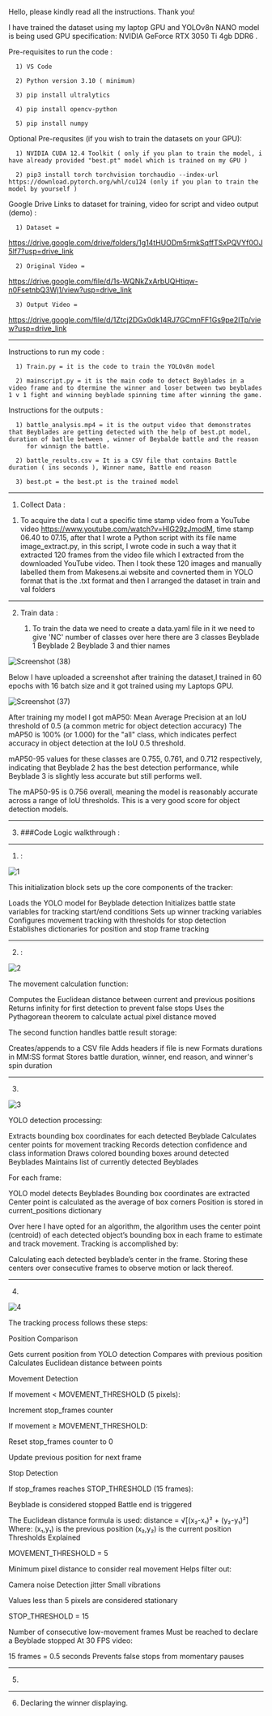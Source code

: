 Hello, please kindly read all the instructions. Thank you!

I have trained the dataset using my laptop GPU and YOLOv8n NANO model is being used
GPU specification: NVIDIA GeForce RTX 3050 Ti 4gb DDR6 .


Pre-requisites to run the code :

      1) VS Code 
      
      2) Python version 3.10 ( minimum)
      
      3) pip install ultralytics
      
      4) pip install opencv-python
      
      5) pip install numpy
      
Optional Pre-requsites (if you wish to train the datasets on your GPU):

      1) NVIDIA CUDA 12.4 Toolkit ( only if you plan to train the model, i have already provided "best.pt" model which is trained on my GPU ) 
      
      2) pip3 install torch torchvision torchaudio --index-url https://download.pytorch.org/whl/cu124 (only if you plan to train the model by yourself )



Google Drive Links to dataset for training, video for script and video output (demo) :

      1) Dataset = 
      
https://drive.google.com/drive/folders/1g14tHUODm5rmkSqffTSxPQVYf0OJ5lf7?usp=drive_link
      
      2) Original Video = 
      
https://drive.google.com/file/d/1s-WQNkZxArbUQHtiqw-n0FsetnbQ3Wj1/view?usp=drive_link
      
      3) Output Video =
      
https://drive.google.com/file/d/1Ztcj2DGx0dk14RJ7GCmnFF1Gs9pe2ITp/view?usp=drive_link

---

Instructions to run my code :

      1) Train.py = it is the code to train the YOLOv8n model
      
      2) mainscript.py = it is the main code to detect Beyblades in a video frame and to dtermine the winner and loser between two beyblades 1 v 1 fight and winning beyblade spinning time after winning the game.

Instructions for the outputs :

      1) battle_analysis.mp4 = it is the output video that demonstrates that Beyblades are getting detected with the help of best.pt model, duration of batlle between , winner of Beybalde battle and the reason 
         for winnign the battle.
      
      2) battle_results.csv = It is a CSV file that contains Battle duration ( ins seconds ), Winner name, Battle end reason
      
      3) best.pt = the best.pt is the trained model 

---

1) Collect Data :

  1.  To acquire the data I cut a specific time stamp video from a YouTube video https://www.youtube.com/watch?v=HlG29zJmodM, time stamp 06.40 to 07.15, after that  I wrote a Python script with its file name 
   image_extract.py, in this script, I wrote code in such a way that it extracted 120 frames from the video file which I extracted from the downloaded YouTube video. Then I took these 120 images and manually labelled them from Makesens.ai website and covnerted them in YOLO format that is the .txt format and then I arranged the dataset in train and val folders

---

2) Train data :

   1.  To train the data we need to create a data.yaml file in it we need to give 'NC' number of classes over here there are 3 classes Beyblade 1 Beyblade 2 Beyblade 3 and thier names

![Screenshot (38)](https://github.com/user-attachments/assets/6300b423-73fa-45b9-9663-1c512fd03fb8)


Below I have uploaded a screenshot after training the dataset,I trained in 60 epochs with 16 batch size and it got trained using my Laptops GPU.



![Screenshot (37)](https://github.com/user-attachments/assets/15dc734b-670f-46d9-a43e-3fed0d34f087)

After training my model I got mAP50: Mean Average Precision at an IoU threshold of 0.5 (a common metric for object detection accuracy) The mAP50 is 100% (or 1.000) for the "all" class, which indicates perfect accuracy in object detection at the IoU 0.5 threshold.

mAP50-95 values for these classes are 0.755, 0.761, and 0.712 respectively, indicating that Beyblade 2 has the best detection performance, while Beyblade 3 is slightly less accurate but still performs well.

The mAP50-95 is 0.756 overall, meaning the model is reasonably accurate across a range of IoU thresholds. This is a very good score for object detection models.


---

3) ###Code Logic walkthrough :

---

1) :

![1](https://github.com/user-attachments/assets/1cf3f0e7-18cf-4318-9ad8-31827dd3459b)


This initialization block sets up the core components of the tracker:

Loads the YOLO model for Beyblade detection
Initializes battle state variables for tracking start/end conditions
Sets up winner tracking variables
Configures movement tracking with thresholds for stop detection
Establishes dictionaries for position and stop frame tracking

---

2)  :



![2](https://github.com/user-attachments/assets/39936b49-33cf-4d03-9681-117605f27485)


The movement calculation function:

Computes the Euclidean distance between current and previous positions
Returns infinity for first detection to prevent false stops
Uses the Pythagorean theorem to calculate actual pixel distance moved


The second function handles battle result storage:

Creates/appends to a CSV file
Adds headers if file is new
Formats durations in MM:SS format
Stores battle duration, winner, end reason, and winner's spin duration

---


3) 
   
![3](https://github.com/user-attachments/assets/ece7c803-bf9e-43fa-a01e-af12172b81cb)


YOLO detection processing:

Extracts bounding box coordinates for each detected Beyblade
Calculates center points for movement tracking
Records detection confidence and class information
Draws colored bounding boxes around detected Beyblades
Maintains list of currently detected Beyblades

For each frame:

YOLO model detects Beyblades
Bounding box coordinates are extracted
Center point is calculated as the average of box corners
Position is stored in current_positions dictionary

Over here I have opted for an algorithm, the algorithm uses the center point (centroid) of each detected object’s bounding box in each frame to estimate and track movement. Tracking is accomplished by:

Calculating each detected beyblade’s center in the frame.
Storing these centers over consecutive frames to observe motion or lack thereof.

---


4) 

![4](https://github.com/user-attachments/assets/eb465fa8-d21f-4bfe-ac9d-232e27d17747)

The tracking process follows these steps:

Position Comparison

Gets current position from YOLO detection
Compares with previous position
Calculates Euclidean distance between points


Movement Detection

If movement < MOVEMENT_THRESHOLD (5 pixels):

Increment stop_frames counter


If movement ≥ MOVEMENT_THRESHOLD:

Reset stop_frames counter to 0


Update previous position for next frame


Stop Detection

If stop_frames reaches STOP_THRESHOLD (15 frames):

Beyblade is considered stopped
Battle end is triggered

The Euclidean distance formula is used:  distance = √[(x₂-x₁)² + (y₂-y₁)²]          
Where:
(x₁,y₁) is the previous position
(x₂,y₂) is the current position
Thresholds Explained

MOVEMENT_THRESHOLD = 5

Minimum pixel distance to consider real movement
Helps filter out:

Camera noise
Detection jitter
Small vibrations


Values less than 5 pixels are considered stationary


STOP_THRESHOLD = 15

Number of consecutive low-movement frames
Must be reached to declare a Beyblade stopped
At 30 FPS video:

15 frames = 0.5 seconds
Prevents false stops from momentary pauses

---


5) 







   ---


6) Declaring the winner displaying.

   





   


   




